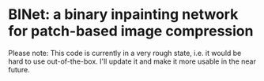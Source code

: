 # BINet: a binary inpainting network for patch-based image compression

Please note: This code is currently in a very rough state, 
i.e. it would be hard to use out-of-the-box. 
I'll update it and make it more usable in the near future.
